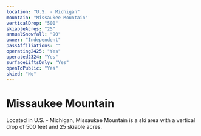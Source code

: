 ```yaml
---
location: "U.S. - Michigan"
mountain: "Missaukee Mountain"
verticalDrop: "500"
skiableAcres: "25"
annualSnowfall: "90"
owner: "Independent"
passAffiliations: ""
operating2425: "Yes"
operated2324: "Yes"
surfaceLiftsOnly: "Yes"
openToPublic: "Yes"
skied: "No"
---
```


# Missaukee Mountain

Located in U.S. - Michigan, Missaukee Mountain is a ski area with a vertical drop of 500 feet and 25 skiable acres.